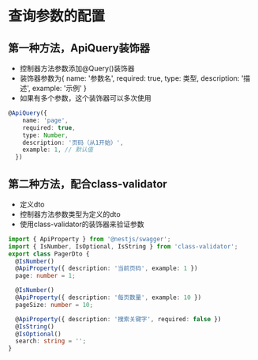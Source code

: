 # 查询参数的配置

## 第一种方法，ApiQuery装饰器

- 控制器方法参数添加@Query()装饰器
- 装饰器参数为{ name: '参数名', required: true, type: 类型, description: '描述', example: '示例' }
- 如果有多个参数，这个装饰器可以多次使用

```ts
@ApiQuery({
    name: 'page',
    required: true,
    type: Number,
    description: '页码（从1开始）',
    example: 1, // 默认值
  })
```

## 第二种方法，配合class-validator

- 定义dto
- 控制器方法参数类型为定义的dto
- 使用class-validator的装饰器来验证参数

```ts
import { ApiProperty } from '@nestjs/swagger';
import { IsNumber, IsOptional, IsString } from 'class-validator';
export class PagerDto {
  @IsNumber()
  @ApiProperty({ description: '当前页码', example: 1 })
  page: number = 1;

  @IsNumber()
  @ApiProperty({ description: '每页数量', example: 10 })
  pageSize: number = 10;

  @ApiProperty({ description: '搜索关键字', required: false })
  @IsString()
  @IsOptional()
  search: string = '';
}
```
